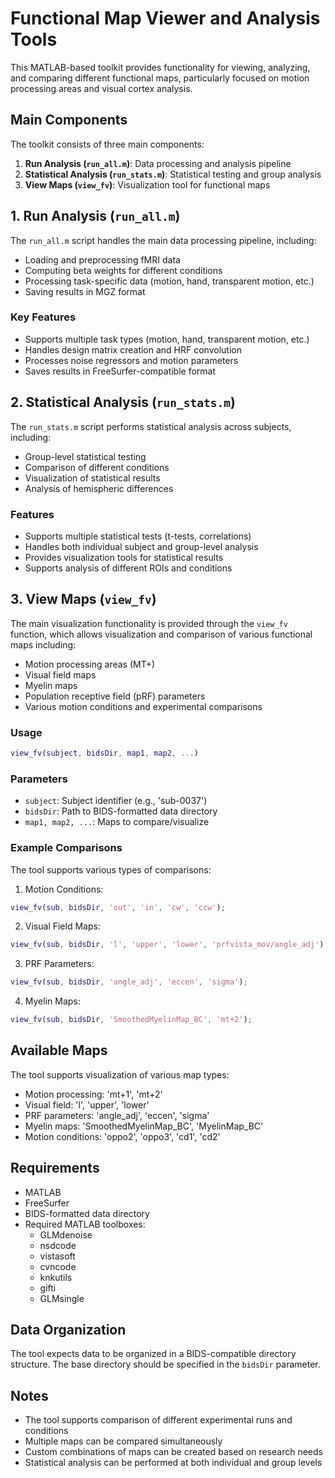 # Functional Map Viewer and Analysis Tools

This MATLAB-based toolkit provides functionality for viewing, analyzing, and comparing different functional maps, particularly focused on motion processing areas and visual cortex analysis.

## Main Components

The toolkit consists of three main components:

1. **Run Analysis (`run_all.m`)**: Data processing and analysis pipeline
2. **Statistical Analysis (`run_stats.m`)**: Statistical testing and group analysis
3. **View Maps (`view_fv`)**: Visualization tool for functional maps

## 1. Run Analysis (`run_all.m`)

The `run_all.m` script handles the main data processing pipeline, including:
- Loading and preprocessing fMRI data
- Computing beta weights for different conditions
- Processing task-specific data (motion, hand, transparent motion, etc.)
- Saving results in MGZ format

### Key Features
- Supports multiple task types (motion, hand, transparent motion, etc.)
- Handles design matrix creation and HRF convolution
- Processes noise regressors and motion parameters
- Saves results in FreeSurfer-compatible format

## 2. Statistical Analysis (`run_stats.m`)

The `run_stats.m` script performs statistical analysis across subjects, including:
- Group-level statistical testing
- Comparison of different conditions
- Visualization of statistical results
- Analysis of hemispheric differences

### Features
- Supports multiple statistical tests (t-tests, correlations)
- Handles both individual subject and group-level analysis
- Provides visualization tools for statistical results
- Supports analysis of different ROIs and conditions

## 3. View Maps (`view_fv`)

The main visualization functionality is provided through the `view_fv` function, which allows visualization and comparison of various functional maps including:
- Motion processing areas (MT+)
- Visual field maps
- Myelin maps
- Population receptive field (pRF) parameters
- Various motion conditions and experimental comparisons

### Usage

```matlab
view_fv(subject, bidsDir, map1, map2, ...)
```

### Parameters
- `subject`: Subject identifier (e.g., 'sub-0037')
- `bidsDir`: Path to BIDS-formatted data directory
- `map1, map2, ...`: Maps to compare/visualize

### Example Comparisons

The tool supports various types of comparisons:

1. Motion Conditions:
```matlab
view_fv(sub, bidsDir, 'out', 'in', 'cw', 'ccw');
```

2. Visual Field Maps:
```matlab
view_fv(sub, bidsDir, 'l', 'upper', 'lower', 'prfvista_mov/angle_adj');
```

3. PRF Parameters:
```matlab
view_fv(sub, bidsDir, 'angle_adj', 'eccen', 'sigma');
```

4. Myelin Maps:
```matlab
view_fv(sub, bidsDir, 'SmoothedMyelinMap_BC', 'mt+2');
```

## Available Maps

The tool supports visualization of various map types:
- Motion processing: 'mt+1', 'mt+2'
- Visual field: 'l', 'upper', 'lower'
- PRF parameters: 'angle_adj', 'eccen', 'sigma'
- Myelin maps: 'SmoothedMyelinMap_BC', 'MyelinMap_BC'
- Motion conditions: 'oppo2', 'oppo3', 'cd1', 'cd2'

## Requirements

- MATLAB
- FreeSurfer
- BIDS-formatted data directory
- Required MATLAB toolboxes:
  - GLMdenoise
  - nsdcode
  - vistasoft
  - cvncode
  - knkutils
  - gifti
  - GLMsingle

## Data Organization

The tool expects data to be organized in a BIDS-compatible directory structure. The base directory should be specified in the `bidsDir` parameter.

## Notes

- The tool supports comparison of different experimental runs and conditions
- Multiple maps can be compared simultaneously
- Custom combinations of maps can be created based on research needs
- Statistical analysis can be performed at both individual and group levels 
